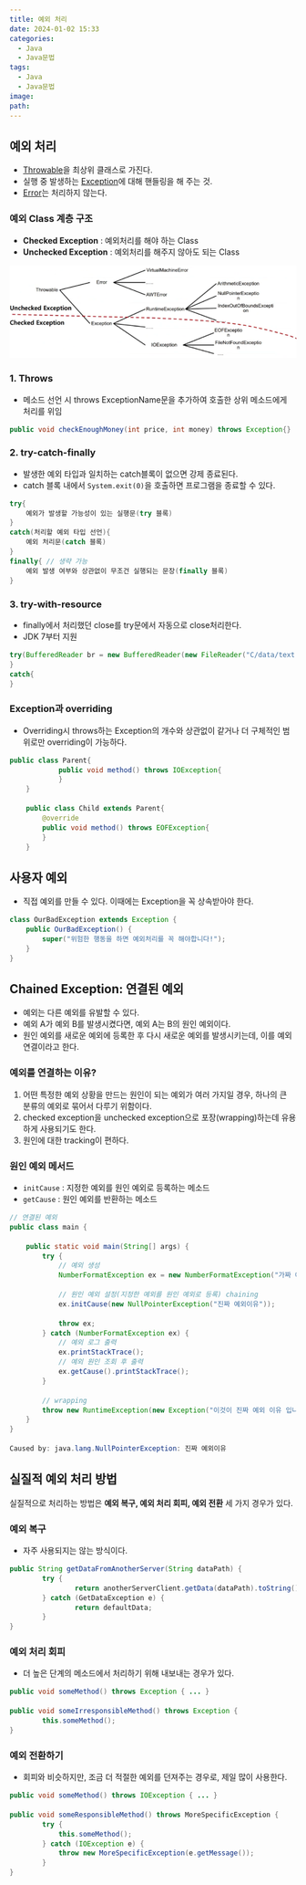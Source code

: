 ```yaml
---
title: 예외 처리
date: 2024-01-02 15:33
categories:
  - Java
  - Java문법
tags:
  - Java
  - Java문법
image: 
path:
---
```


## 예외 처리
+ [Throwable](https://sonjh919.github.io/posts/Throwable)을 최상위 클래스로 가진다.
+ 실행 중 발생하는 [Exception](https://sonjh919.github.io/posts/Exception)에 대해 핸들링을 해 주는 것.
+ [Error](https://sonjh919.github.io/posts/Error)는 처리하지 않는다.
### 예외 Class 계층 구조
- **Checked Exception** : 예외처리를 해야 하는 Class
- **Unchecked Exception** : 예외처리를 해주지 않아도 되는 Class

![](/assets/img/IMG/Java/error.png)
### 1. Throws
+ 메소드 선언 시 throws ExceptionName문을 추가하여 호출한 상위 메소드에게 처리를 위임
```java
public void checkEnoughMoney(int price, int money) throws Exception{}
```

### 2. try-catch-finally
+ 발생한 예외 타입과 일치하는 catch블록이 없으면 강제 종료된다.
+ catch 블록 내에서 ```System.exit(0)```을 호출하면 프로그램을 종료할 수 있다.
```java
try{
	예외가 발생할 가능성이 있는 실행문(try 블록)
}
catch(처리할 예외 타입 선언){
	예외 처리문(catch 블록)
}
finally{ // 생략 가능
	예외 발생 여부와 상관없이 무조건 실행되는 문장(finally 블록)
}
```

### 3. try-with-resource
- finally에서 처리했던 close를 try문에서 자동으로 close처리한다.
- JDK 7부터 지원
```java
try(BufferedReader br = new BufferedReader(new FileReader("C/data/text.txt"))){
}
catch{
}
```

### Exception과 overriding
- Overriding시 throws하는 Exception의 개수와 상관없이 같거나 더 구체적인 범위로만 overriding이 가능하다.

```java
public class Parent{
			public void method() throws IOException{
			}
	}
	
	public class Child extends Parent{
		@override
		public void method() throws EOFException{
		}
	}
```

## 사용자 예외
+ 직접 예외를 만들 수 있다. 이때에는 Exception을 꼭 상속받아야 한다.

```java
class OurBadException extends Exception {
	public OurBadException() {
		super("위험한 행동을 하면 예외처리를 꼭 해야합니다!");
	}
}

```

## Chained Exception: 연결된 예외
+ 예외는 다른 예외를 유발할 수 있다.
+ 예외 A가 예외 B를 발생시켰다면, 예외 A는 B의 원인 예외이다.
+ 원인 예외를 새로운 예외에 등록한 후 다시 새로운 예외를 발생시키는데, 이를 예외 연결이라고 한다.

### 예외를 연결하는 이유?
1. 어떤 특정한 예외 상황을 만드는 원인이 되는 예외가 여러 가지일 경우, 하나의 큰 분류의 예외로 묶어서 다루기 위함이다.
2. checked exception을 unchecked exception으로 포장(wrapping)하는데 유용하게 사용되기도 한다.
3. 원인에 대한 tracking이 편하다.

### 원인 예외 메서드
+ `initCause` : 지정한 예외를 원인 예외로 등록하는 메소드
+ `getCause` : 원인 예외를 반환하는 메소드

```java
// 연결된 예외 
public class main {

    public static void main(String[] args) {
        try {
            // 예외 생성
            NumberFormatException ex = new NumberFormatException("가짜 예외이유");

            // 원인 예외 설정(지정한 예외를 원인 예외로 등록) chaining
            ex.initCause(new NullPointerException("진짜 예외이유"));

            throw ex;
        } catch (NumberFormatException ex) {
            // 예외 로그 출력
            ex.printStackTrace();
            // 예외 원인 조회 후 출력
            ex.getCause().printStackTrace();
        }

        // wrapping
        throw new RuntimeException(new Exception("이것이 진짜 예외 이유 입니다."));
    }
}

Caused by: java.lang.NullPointerException: 진짜 예외이유
```

## 실질적 예외 처리 방법
실질적으로 처리하는 방법은 **예외 복구, 예외 처리 회피, 예외 전환** 세 가지 경우가 있다.

### 예외 복구
+ 자주 사용되지는 않는 방식이다.

```java
public String getDataFromAnotherServer(String dataPath) {
		try {
				return anotherServerClient.getData(dataPath).toString();
		} catch (GetDataException e) {
				return defaultData;
		}
}
```

### 예외 처리 회피
+ 더 높은 단계의 메소드에서 처리하기 위해 내보내는 경우가 있다.

```java
public void someMethod() throws Exception { ... }

public void someIrresponsibleMethod() throws Exception {
		this.someMethod();
}
```

### 예외 전환하기
+ 회피와 비슷하지만, 조금 더 적절한 예외를 던져주는 경우로, 제일 많이 사용한다.

```java
public void someMethod() throws IOException { ... }

public void someResponsibleMethod() throws MoreSpecificException {
		try {
			this.someMethod();
		} catch (IOException e) {
			throw new MoreSpecificException(e.getMessage());
		}
}
```